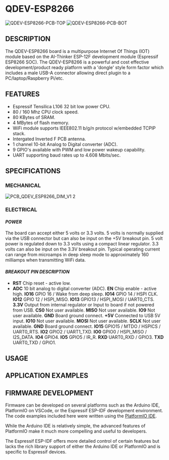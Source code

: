 # QDEV-ESP8266
![QDEV-ESP8266-PCB-TOP](https://user-images.githubusercontent.com/99380815/154390136-c222e3e3-c208-4862-87bf-759345c435b1.png)
![QDEV-ESP8266-PCB-BOT](https://user-images.githubusercontent.com/99380815/154390222-5f573b5b-d5a9-4f52-8c54-1c0e80d5f53c.png)

## DESCRIPTION
The QDEV-ESP8266 board is a multipurpose Internet Of Things (IOT) module based on the AI-Thinker ESP-12F development module (Espressif ESP8266 SOC). 
The QDEV-ESP8266 is a powerful and cost effective development/product ready platform with a 'dongle' style form factor which includes a male USB-A connector allowing direct plugin to a PC/laptop/Raspberry Pi/etc.

## FEATURES
- Espressif Tensilica L106 32 bit low power CPU.
- 80 / 160 Mhz CPU clock speed.
- 80 KBytes of SRAM.
- 4 MBytes of flash memory.
- WiFi module supports IEEE802.11 b/g/n protocol w/embedded TCPIP stack.
- Intergated Inverted F PCB antenna.
- 1 channel 10-bit Analog to Digital converter (ADC).
- 9 GPIO's available with PWM and low power wakeup capability.
- UART supporting baud rates up to 4.608 Mbits/sec.

## SPECIFICATIONS
### MECHANICAL
![PCB_QDEV_ESP8266_DIM_V1 2](https://user-images.githubusercontent.com/99380815/154401655-a657988f-43b5-4292-a79f-05efef374700.png)

### ELECTRICAL
#### *POWER*
The board can accept either 5 volts or 3.3 volts. 5 volts is normally supplied via the USB connector but can also be input on the +5V breakout pin.
5 volt power is regulated down to 3.3 volts using a compact linear regulator. 3.3 volts can also be input on the 3.3V breakout pin.
Typical operating current can range from microamps in deep sleep mode to approximately 160 milliamps when transmitting WiFi data.
#### *BREAKOUT PIN DESCRIPTION*
- **RST** Chip reset - active low.
- **ADC** 10 bit analog to digital converter (ADC).
**EN** Chip enable - active high.
**IO16** GPIO 16 / Wake from deep sleep.
**IO14** GPIO 14 / HSPI CLK.
**IO12** GPIO 12 / HSPI_MISO.
**IO13** GPIO13 / HSPI_MOSI / UART0_CTS.
**3.3V** Output from internal regulator or Input to board if not powered from USB.
**CS0** Not user available.
**MISO** Not user available.
**IO9** Not user available.
**GND** Board ground connect.
**+5V** Connected to USB 5V input.
**IO10** Not user available.
**MOSI** Not user available.
**SCLK** Not user available.
**GND** Board ground connect.
**IO15** GPIO15 / MTDO / HSPICS / UART0_RTS.
**IO2** GPIO2 / UART1_TXD.
**IO0** GPIO0 / HSPI_MISO / I2S_DATA.
**IO4** GPIO4.
**IO5** GPIO5 / IR_R.
**RXD** UART0_RXD / GPIO3.
**TXD** UART0_TXD / GPIO1.

## USAGE

## APPLICATION EXAMPLES

## FIRMWARE DEVELOPMENT
Firmware can be developed on several platforms such as the Arduino IDE, PlatformIO on VSCode, or the Espressif ESP-IDF development environment. 
The code examples included here were written using the [PlatformIO IDE](https://platformio.org/install/ide?install=vscode).

While the Arduino IDE is relatively simple, the advanced features of PlatformIO make it much more compelling and useful to developers. 

The Espressif ESP-IDF offers more detailed control of certain features but lacks the rich library support of either the Arduino IDE or PlatformIO and is specific to Espressif devices.


